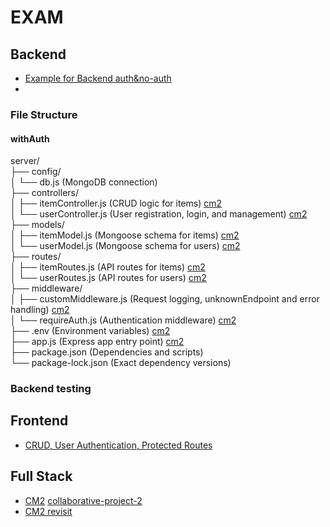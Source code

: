 # EXAM

## Backend
- [Example for Backend auth&no-auth](https://github.com/tx00-resources/week7-bepp)
- 
### File Structure
#### withAuth
server/    
├── config/      
│   └── db.js (MongoDB connection)     
├── controllers/    
│   ├── itemController.js (CRUD logic for items) [cm2](https://github.com/JY1Z/collaborative-project-2/blob/main/backend/api-server-starter/controllers/userControllers.js)        
│   └── userController.js (User registration, login, and management) [cm2](https://github.com/JY1Z/collaborative-project-2/blob/main/backend/api-server-starter/controllers/jobControllers.js)        
├── models/    
│   ├── itemModel.js (Mongoose schema for items) [cm2](https://github.com/JY1Z/collaborative-project-2/blob/main/backend/api-server-starter/models/jobModel.js)  
│   └── userModel.js (Mongoose schema for users) [cm2](https://github.com/JY1Z/collaborative-project-2/blob/main/backend/api-server-starter/models/userModel.js)   
├── routes/  
│   ├── itemRoutes.js (API routes for items) [cm2](https://github.com/JY1Z/collaborative-project-2/blob/main/backend/api-server-starter/routes/jobRouter.js)  
│   └── userRoutes.js (API routes for users) [cm2](https://github.com/JY1Z/collaborative-project-2/blob/main/backend/api-server-starter/routes/userRouter.js)    
├── middleware/   
│   ├── customMiddleware.js (Request logging, unknownEndpoint and error handling) [cm2](https://github.com/JY1Z/collaborative-project-2/blob/main/backend/api-server-starter/middleware/customMiddleware.js)      
│   └── requireAuth.js (Authentication middleware) [cm2](https://github.com/JY1Z/collaborative-project-2/blob/main/backend/api-server-starter/middleware/requireAuth.js)   
├── .env (Environment variables) [cm2](https://github.com/tx00-resources/cm2-starter/blob/main/backend/api-server-starter/.env.example)   
├── app.js (Express app entry point) [cm2](https://github.com/JY1Z/collaborative-project-2/blob/main/backend/api-server-starter/app.js)   
├── package.json (Dependencies and scripts)    
└── package-lock.json (Exact dependency versions) 

### Backend testing

## Frontend
- [CRUD, User Authentication, Protected Routes](https://github.com/tx00-resources/week7-fepp/tree/branch7-protect-jobs/frontend/src)



## Full Stack  
- [CM2](https://github.com/tx00-web-en/Activities/blob/week6/material/cm.md)  [collaborative-project-2](https://github.com/JY1Z/collaborative-project-2)
- [CM2 revisit](https://github.com/tx00-web-en/Activities/blob/week7/material/fepp.md)
